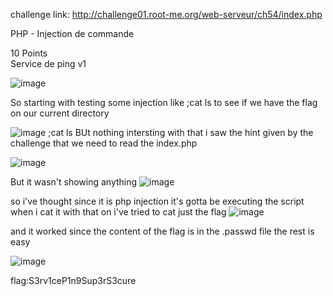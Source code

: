 
challenge link:  http://challenge01.root-me.org/web-serveur/ch54/index.php 

PHP - Injection de commande

10 Points  
Service de ping v1

![image](https://github.com/user-attachments/assets/2ea6aaf8-e57a-460d-9283-9308eee6c6cf)


So starting with testing some injection like ;cat ls to see if we have the flag on our current directory 

![image](https://github.com/user-attachments/assets/fcbcc630-2b92-4bc0-8414-8e3f0fd2f0bb)
;cat ls
BUt nothing intersting with that i saw the hint given by the challenge that we need to read the index.php


![image](https://github.com/user-attachments/assets/2eae4564-1dbb-450d-8e0c-fa2b385aabd2)




But it wasn't showing anything 
![image](https://github.com/user-attachments/assets/b06c9faf-ce86-44b0-9a1b-cbd1eceff0b9)


so i've thought since it is php  injection it's gotta be  executing the script when i cat it with that on i've tried to cat just the flag
![image](https://github.com/user-attachments/assets/7ba4f636-e866-4dda-b637-2605e481f859)


and it worked since the content of the flag is in the .passwd file the rest is easy 

![image](https://github.com/user-attachments/assets/ead32fd1-ee85-4758-b942-1f7f94382c06)

flag:S3rv1ceP1n9Sup3rS3cure



